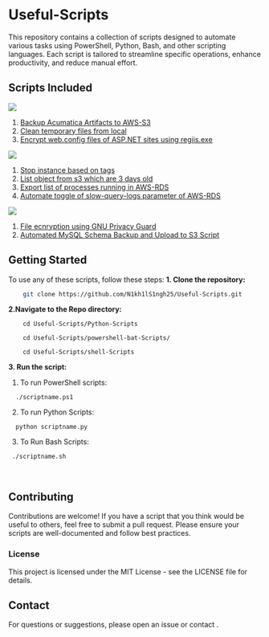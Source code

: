 # Useful-Scripts
This repository contains a collection of scripts designed to automate various tasks using PowerShell, Python, Bash, and other scripting languages. Each script is tailored to streamline specific operations, enhance productivity, and reduce manual effort.

## Scripts Included
<img src="https://img.shields.io/badge/powershell-5391FE?style=for-the-badge&logo=powershell&logoColor=white"/>

1. [Backup Acumatica Artifacts to AWS-S3](./powershell-bat-Scripts/artifacts_backup_to_s3.ps1)
2. [Clean temporary files from local](./powershell-bat-Scripts/clean_temp_files.ps1)
3. [Encrypt web.config files of ASP.NET sites using regiis.exe](./powershell-bat-Scripts/Web.config_encryptor.ps1)

<img src="https://img.shields.io/badge/Python-FFD43B?style=for-the-badge&logo=python&logoColor=blue"/>

1. [Stop instance based on tags](./Python-Scripts/ec2_Instance_Stopper_by_tag.py)
2. [List object from s3 which are 3 days old](./Python-Scripts/list_objects_last_three_days.py)
3. [Export list of processes running in AWS-RDS](./Python-Scripts/rds_processlist_innodb_export.py)
4. [Automate toggle of slow-query-logs parameter of AWS-RDS](./Python-Scripts/rds_slow_query_parameter_toggle.py)


<img src = "https://img.shields.io/badge/Shell_Script-121011?style=for-the-badge&logo=gnu-bash&logoColor=whit"/>

1. [File ecnryption using GNU Privacy Guard](./shell-Scripts/encrypt.sh)
2. [Automated MySQL Schema Backup and Upload to S3 Script](./shell-Scripts/mysql_db_backup.sh)



## Getting Started
To use any of these scripts, follow these steps:
**1. Clone the repository:**
```bash
    git clone https://github.com/N1kh1lS1ngh25/Useful-Scripts.git
``` 
**2.Navigate to the Repo directory:**
```
    cd Useful-Scripts/Python-Scripts

    cd Useful-Scripts/powershell-bat-Scripts/

    cd Useful-Scripts/shell-Scripts
```
 **3. Run the script:**
1. To run PowerShell scripts: 
```
  ./scriptname.ps1
```
2. To run Python Scripts:
```
  python scriptname.py

```
3. To Run Bash Scripts:
```
 ./scriptname.sh

```
<br>

## Contributing
Contributions are welcome! If you have a script that you think would be useful to others, feel free to submit a pull request. Please ensure your scripts are well-documented and follow best practices.

### License
This project is licensed under the MIT License - see the LICENSE file for details.

## Contact
For questions or suggestions, please open an issue or contact .


